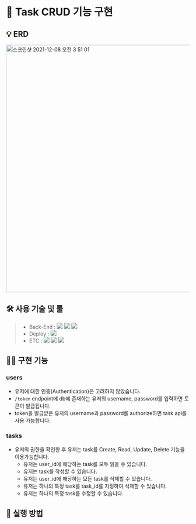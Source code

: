 # 📍 Task CRUD 기능 구현

## 💡 ERD

<img width="676" alt="스크린샷 2021-12-08 오전 3 51 01" src="https://user-images.githubusercontent.com/73830753/145088742-0eefe19a-8246-4859-90fd-2a4a2be2fd85.png">

## 🛠 사용 기술 및 툴

> - Back-End : <img src="https://img.shields.io/badge/Python 3.8-3776AB?style=for-the-badge&logo=Python&logoColor=white"/>&nbsp;<img src="https://img.shields.io/badge/FastAPI-009688?style=for-the-badge&logo=FastAPI&logoColor=white"/>&nbsp;<img src="https://img.shields.io/badge/MariaDB 10-003545?style=for-the-badge&logo=MariaDB&logoColor=white"/>
> - Deploy : <img src="https://img.shields.io/badge/Docker-0052CC?style=for-the-badge&logo=Docker&logoColor=white"/>
> - ETC : <img src="https://img.shields.io/badge/Git-F05032?style=for-the-badge&logo=Git&logoColor=white"/>&nbsp;<img src="https://img.shields.io/badge/Github-181717?style=for-the-badge&logo=Github&logoColor=white"/>&nbsp;<img src="https://img.shields.io/badge/Postman-FF6C37?style=for-the-badge&logo=Postman&logoColor=white"/>

## 👩‍💻 구현 기능

### users

- 유저에 대한 인증(Authentication)은 고려하지 않았습니다.
- `/token` endpoint에 db에 존재하는 유저의 username, password를 입력하면 토큰이 발급됩니다.
- token을 발급받은 유저의 username과 password를 authorize하면 task api를 사용 가능합니다.

### tasks

- 유저의 권한을 확인한 후 유저는 task를 Create, Read, Update, Delete 기능을 이용가능합니다.
  - 유저는 user_id에 해당하는 task를 모두 읽을 수 있습니다.
  - 유저는 task를 작성할 수 있습니다.
  - 유저는 user_id에 해당하는 모든 task를 삭제할 수 있습니다.
  - 유저는 하나의 특정 task를 task_id를 지정하여 삭제할 수 있습니다.
  - 유저는 하나의 특정 task를 수정할 수 있습니다.

## 👀 실행 방법
